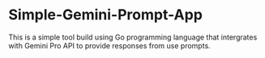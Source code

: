 # Simple-Gemini-Prompt-App
This is a simple tool build using Go programming language that intergrates with Gemini Pro API to provide responses from use prompts.

